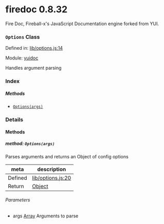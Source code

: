 
# firedoc 0.8.32

Fire Doc, Fireball-x&#x27;s JavaScript Documentation engine forked from YUI.

### `Options` Class


Defined in: [lib/options.js:14](../files/lib/options.js.js)

Module: [yuidoc](../modules/yuidoc.md)




Handles argument parsing

### Index



##### Methods

  - [`Options(args)`](#method-optionsargs)





### Details




<!-- Method Block -->
#### Methods


##### method: `Options(args)`

Parses arguments and returns an Object of config options

| meta | description |
|------|-------------|
| Defined | [lib/options.js:20](../files/lib_options.js.md#l20) |
| Return 		 | <a href="https://developer.mozilla.org/en/JavaScript/Reference/Global_Objects/Object" class="crosslink external" target="_blank">Object</a> 

###### Parameters
- args <a href="https://developer.mozilla.org/en/JavaScript/Reference/Global_Objects/Array" class="crosslink external" target="_blank">Array</a> Arguments to parse



